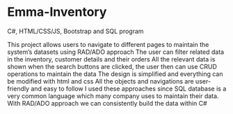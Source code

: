 # Emma-Inventory

C#, HTML/CSS/JS, Bootstrap and SQL program

This project allows users to navigate to different pages to maintain the system’s datasets using RAD/ADO approach
The user can filter related data in the inventory, customer details and their orders
All the relevant data is shown when the search buttons are clicked, the user then can use CRUD operations to maintain the data
The design is simplified and everything can be modified with html and css
All the objects and navigations are user-friendly and easy to follow
I used these approaches since SQL database is a very common language which many company uses to maintain their data. With RAD/ADO approach we can consistently build the data within C#
